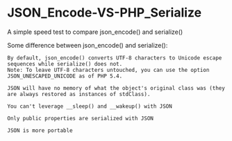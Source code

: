JSON_Encode-VS-PHP_Serialize
============================

A simple speed test to compare json_encode() and serialize()

Some difference between json_encode() and serialize():

    By default, json_encode() converts UTF-8 characters to Unicode escape sequences while serialize() does not.
    Note: To leave UTF-8 characters untouched, you can use the option JSON_UNESCAPED_UNICODE as of PHP 5.4.

    JSON will have no memory of what the object's original class was (they are always restored as instances of stdClass).

    You can't leverage __sleep() and __wakeup() with JSON

    Only public properties are serialized with JSON

    JSON is more portable
